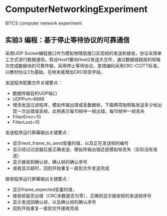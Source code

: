 # ComputerNetworkingExperiment
BITCS computer network experiment

## 实验3 编程：基于停止等待协议的可靠通信
采用UDP Socket编程接口作为模拟物理层接口实现帧的发送和接收，协议采用单工方式进行数据通信。假设Host1要向Host2发送大文件，通过数据链路层的帧每次完成数据块的可靠传输，采用停止等待协议，差错编码采用CRC-CCITT标准。以教材协议3为基础，在帧末尾增加CRC校验字段。

发送程序配置文件关键要点：
- 数据传输目的UDP端口
- UDPPort=8888
- 增添发送过滤程序，模拟传输出错或丢数据帧，下面两项指明每发送多少帧出现一次出错或丢帧，此例表示每10帧中一帧出错，每10帧中一帧丢失
- FilterError=10
- FilterLost=10

发送程序运行屏幕输出关键要点：

- 显示next_frame_to_send变量的值，以及正在发送帧的编号
- 显示经过过滤器后是正确发送、模拟传输出错还是模拟帧丢失（实际没有发送）
- 显示接收到确认帧，确认帧的确认序号
- 或者显示超时，回到开始重复一直到文件发送完成

接收程序运行屏幕输出关键要点：
- 显示frame_expected变量的值，
- 接收帧是否出错（CRC余数是否为零），正确则显示接收帧的发送帧序号
- 显示发送回确认帧，以及确认帧的确认序号
- 回到开始重复一直到文件接收完成
